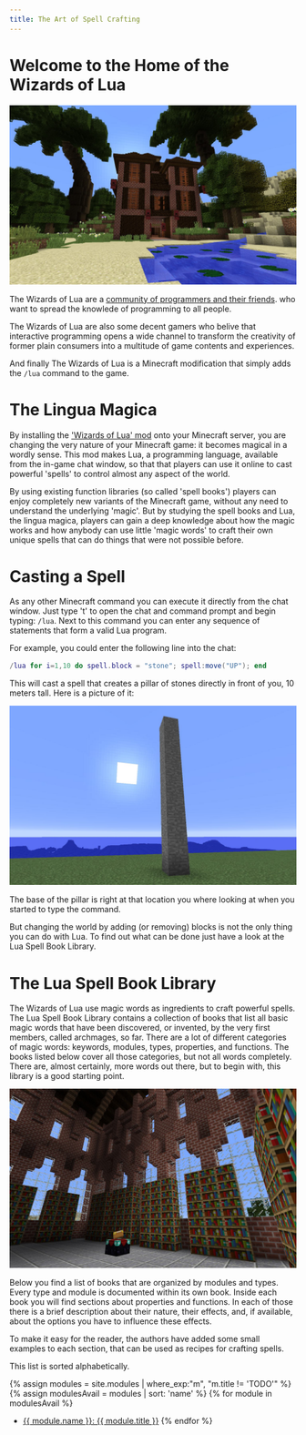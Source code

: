 ```yaml
---
title: The Art of Spell Crafting
---
```

# Welcome to the Home of the Wizards of Lua

![Manison](images/manison.jpg)

The Wizards of Lua are a [community of programmers and their friends](members.md).
who want to spread the knowlede of programming to all people.

The Wizards of Lua are also some decent gamers
who belive that interactive programming opens a wide channel to transform
the creativity of former plain consumers into a multitude of game contents
and experiences.

And finally The Wizards of Lua is a Minecraft modification that simply adds
the `/lua` command to the game.

# The Lingua Magica
By installing the ['Wizards of Lua' mod](https://github.com/wizards-of-lua/luamod)
onto your Minecraft server, you are changing the very nature of your Minecraft
game: it becomes magical in a wordly sense.
This mod makes Lua, a programming language, available from the in-game chat
window, so that that players can use it online to cast powerful 'spells' to
control almost any aspect of the world.

By using existing function libraries (so called 'spell books') players can enjoy
completely new variants of the Minecraft game, without any need to understand
the underlying 'magic'.
But by studying the spell books and Lua, the lingua magica, players can gain a
deep knowledge about how the magic works and how anybody can use little
'magic words' to craft their own unique spells that can do things that were
not possible before.

# Casting a Spell
As any other Minecraft command you can execute it directly from the chat
window.
Just type 't' to open the chat and command prompt and begin typing: `/lua`.
Next to this command you can enter any sequence of statements that form
a valid Lua program.

For example, you could enter the following line into the chat:
```lua
/lua for i=1,10 do spell.block = "stone"; spell:move("UP"); end
```
This will cast a spell that creates a pillar of stones directly in front of you,
10 meters tall. Here is a picture of it:

![Pillar of Stone](images/pillar-of-stone.jpg)

The base of the pillar is right at that location you where looking at when you
started to type the command.

But changing the world by adding (or removing) blocks is not the only thing
you can do with Lua.
To find out what can be done just have a look at the Lua Spell Book Library.

# The Lua Spell Book Library
The Wizards of Lua use magic words as ingredients to craft powerful spells.
The Lua Spell Book Library contains a collection of books that list all basic
magic words that have been discovered, or invented, by the very first members,
called archmages, so far.
There are a lot of different categories of magic words:
keywords, modules, types, properties, and functions.
The books listed below cover all those categories, but not all words completely.
There are, almost certainly, more words out there, but to begin with, this library
is a good starting point.

![Library of Lua](images/library-of-lua.jpg)

Below you find a list of books that are organized by modules and types.
Every type and module is documented within its own book.
Inside each book you will find sections about properties and functions.
In each of those there is a brief description about their nature, their effects,
and, if available, about the options you have to influence these effects.

To make it easy for the reader, the authors have added some small examples to
each section, that can be used as recipes for crafting spells.

This list is sorted alphabetically.

{% assign modules = site.modules | where_exp:"m", "m.title != 'TODO'" %}
{% assign modulesAvail = modules | sort: 'name' %}
{% for module in modulesAvail %}
* <a href="{{ module.url }}">{{ module.name }}: {{ module.title }}</a>
{% endfor %}
